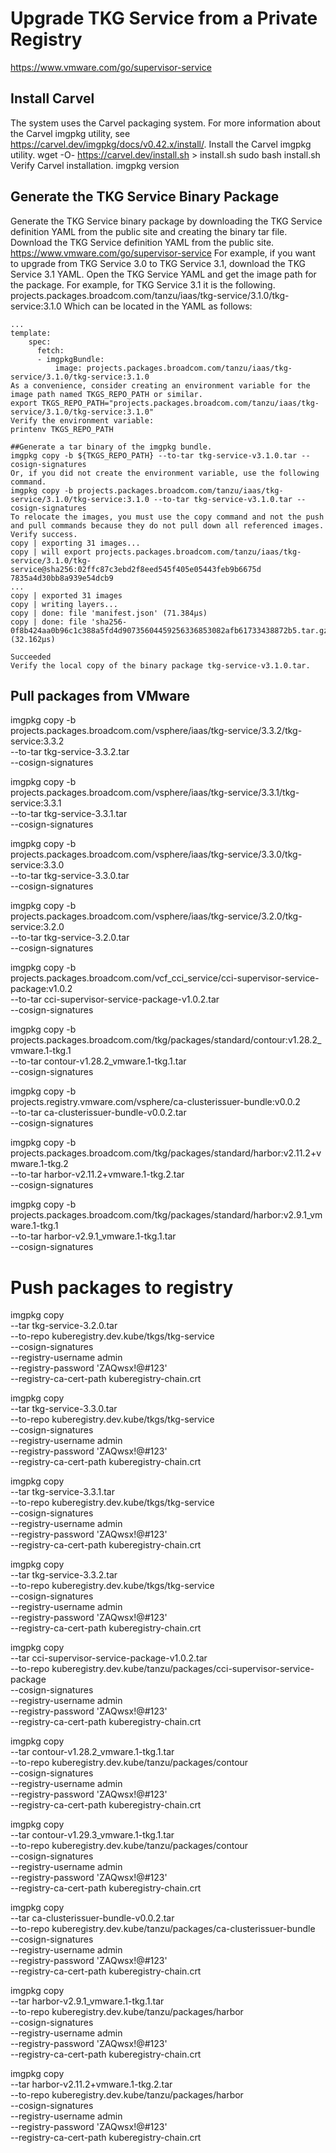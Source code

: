 # Upgrade TKG Service from a Private Registry

https://www.vmware.com/go/supervisor-service

## Install Carvel
The system uses the Carvel packaging system. For more information about the Carvel imgpkg utility, see https://carvel.dev/imgpkg/docs/v0.42.x/install/.
Install the Carvel imgpkg utility.
wget -O- https://carvel.dev/install.sh > install.sh
sudo bash install.sh
Verify Carvel installation.
imgpkg version

## Generate the TKG Service Binary Package
Generate the TKG Service binary package by downloading the TKG Service definition YAML from the public site and creating the binary tar file.
Download the TKG Service definition YAML from the public site.
https://www.vmware.com/go/supervisor-service
For example, if you want to upgrade from TKG Service 3.0 to TKG Service 3.1, download the TKG Service 3.1 YAML.
Open the TKG Service YAML and get the image path for the package.
For example, for TKG Service 3.1 it is the following.
projects.packages.broadcom.com/tanzu/iaas/tkg-service/3.1.0/tkg-service:3.1.0
Which can be located in the YAML as follows:
```text
...
template:
    spec:
      fetch:
      - imgpkgBundle:
          image: projects.packages.broadcom.com/tanzu/iaas/tkg-service/3.1.0/tkg-service:3.1.0
As a convenience, consider creating an environment variable for the image path named TKGS_REPO_PATH or similar.
export TKGS_REPO_PATH="projects.packages.broadcom.com/tanzu/iaas/tkg-service/3.1.0/tkg-service:3.1.0"
Verify the environment variable:
printenv TKGS_REPO_PATH

##Generate a tar binary of the imgpkg bundle.
imgpkg copy -b ${TKGS_REPO_PATH} --to-tar tkg-service-v3.1.0.tar --cosign-signatures
Or, if you did not create the environment variable, use the following command.
imgpkg copy -b projects.packages.broadcom.com/tanzu/iaas/tkg-service/3.1.0/tkg-service:3.1.0 --to-tar tkg-service-v3.1.0.tar --cosign-signatures
To relocate the images, you must use the copy command and not the push and pull commands because they do not pull down all referenced images.
Verify success.
copy | exporting 31 images...
copy | will export projects.packages.broadcom.com/tanzu/iaas/tkg-service/3.1.0/tkg-service@sha256:02ffc87c3ebd2f8eed545f405e05443feb9b6675d                           7835a4d30bb8a939e54dcb9
...
copy | exported 31 images
copy | writing layers...
copy | done: file 'manifest.json' (71.384µs)
copy | done: file 'sha256-0f8b424aa0b96c1c388a5fd4d90735604459256336853082afb61733438872b5.tar.gz' (32.162µs)

Succeeded
Verify the local copy of the binary package tkg-service-v3.1.0.tar.
```

## Pull packages from VMware

imgpkg copy -b \
  projects.packages.broadcom.com/vsphere/iaas/tkg-service/3.3.2/tkg-service:3.3.2 \
  --to-tar tkg-service-3.3.2.tar \
  --cosign-signatures

imgpkg copy -b \
  projects.packages.broadcom.com/vsphere/iaas/tkg-service/3.3.1/tkg-service:3.3.1 \
  --to-tar tkg-service-3.3.1.tar \
  --cosign-signatures

imgpkg copy -b \
  projects.packages.broadcom.com/vsphere/iaas/tkg-service/3.3.0/tkg-service:3.3.0 \
  --to-tar tkg-service-3.3.0.tar \
  --cosign-signatures

imgpkg copy -b \
  projects.packages.broadcom.com/vsphere/iaas/tkg-service/3.2.0/tkg-service:3.2.0 \
  --to-tar tkg-service-3.2.0.tar \
  --cosign-signatures

imgpkg copy -b \
  projects.packages.broadcom.com/vcf_cci_service/cci-supervisor-service-package:v1.0.2 \
  --to-tar cci-supervisor-service-package-v1.0.2.tar \
  --cosign-signatures

imgpkg copy -b \
  projects.packages.broadcom.com/tkg/packages/standard/contour:v1.28.2_vmware.1-tkg.1 \
  --to-tar contour-v1.28.2_vmware.1-tkg.1.tar \
  --cosign-signatures

imgpkg copy -b \
  projects.registry.vmware.com/vsphere/ca-clusterissuer-bundle:v0.0.2 \
  --to-tar ca-clusterissuer-bundle-v0.0.2.tar \
  --cosign-signatures

imgpkg copy -b \
  projects.packages.broadcom.com/tkg/packages/standard/harbor:v2.11.2+vmware.1-tkg.2 \
  --to-tar harbor-v2.11.2+vmware.1-tkg.2.tar \
  --cosign-signatures

imgpkg copy -b \
  projects.packages.broadcom.com/tkg/packages/standard/harbor:v2.9.1_vmware.1-tkg.1 \
  --to-tar harbor-v2.9.1_vmware.1-tkg.1.tar \
  --cosign-signatures

# Push packages to registry

imgpkg copy \
  --tar tkg-service-3.2.0.tar \
  --to-repo kuberegistry.dev.kube/tkgs/tkg-service \
  --cosign-signatures \
  --registry-username admin \
  --registry-password 'ZAQwsx!@#123' \
  --registry-ca-cert-path kuberegistry-chain.crt

imgpkg copy \
  --tar tkg-service-3.3.0.tar \
  --to-repo kuberegistry.dev.kube/tkgs/tkg-service \
  --cosign-signatures \
  --registry-username admin \
  --registry-password 'ZAQwsx!@#123' \
  --registry-ca-cert-path kuberegistry-chain.crt

imgpkg copy \
  --tar tkg-service-3.3.1.tar \
  --to-repo kuberegistry.dev.kube/tkgs/tkg-service \
  --cosign-signatures \
  --registry-username admin \
  --registry-password 'ZAQwsx!@#123' \
  --registry-ca-cert-path kuberegistry-chain.crt

imgpkg copy \
  --tar tkg-service-3.3.2.tar \
  --to-repo kuberegistry.dev.kube/tkgs/tkg-service \
  --cosign-signatures \
  --registry-username admin \
  --registry-password 'ZAQwsx!@#123' \
  --registry-ca-cert-path kuberegistry-chain.crt

imgpkg copy \
  --tar cci-supervisor-service-package-v1.0.2.tar \
  --to-repo kuberegistry.dev.kube/tanzu/packages/cci-supervisor-service-package \
  --cosign-signatures \
  --registry-username admin \
  --registry-password 'ZAQwsx!@#123' \
  --registry-ca-cert-path kuberegistry-chain.crt

imgpkg copy \
  --tar contour-v1.28.2_vmware.1-tkg.1.tar \
  --to-repo kuberegistry.dev.kube/tanzu/packages/contour \
  --cosign-signatures \
  --registry-username admin \
  --registry-password 'ZAQwsx!@#123' \
  --registry-ca-cert-path kuberegistry-chain.crt

imgpkg copy \
  --tar contour-v1.29.3_vmware.1-tkg.1.tar \
  --to-repo kuberegistry.dev.kube/tanzu/packages/contour \
  --cosign-signatures \
  --registry-username admin \
  --registry-password 'ZAQwsx!@#123' \
  --registry-ca-cert-path kuberegistry-chain.crt

imgpkg copy \
  --tar ca-clusterissuer-bundle-v0.0.2.tar \
  --to-repo kuberegistry.dev.kube/tanzu/packages/ca-clusterissuer-bundle \
  --cosign-signatures \
  --registry-username admin \
  --registry-password 'ZAQwsx!@#123' \
  --registry-ca-cert-path kuberegistry-chain.crt

imgpkg copy \
  --tar harbor-v2.9.1_vmware.1-tkg.1.tar \
  --to-repo kuberegistry.dev.kube/tanzu/packages/harbor \
  --cosign-signatures \
  --registry-username admin \
  --registry-password 'ZAQwsx!@#123' \
  --registry-ca-cert-path kuberegistry-chain.crt

imgpkg copy \
  --tar harbor-v2.11.2+vmware.1-tkg.2.tar \
  --to-repo kuberegistry.dev.kube/tanzu/packages/harbor \
  --cosign-signatures \
  --registry-username admin \
  --registry-password 'ZAQwsx!@#123' \
  --registry-ca-cert-path kuberegistry-chain.crt
